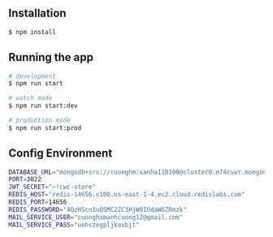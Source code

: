 ## Installation

```bash
$ npm install
```

## Running the app

```bash
# development
$ npm run start

# watch mode
$ npm run start:dev

# production mode
$ npm run start:prod
```

## Config Environment

```bash
DATABASE_URL="mongodb+srv://cuonghm:vanha110100@cluster0.e74cvwr.mongodb.net/cwc-store?retryWrites=true&w=majority"
PORT=3022
JWT_SECRET="~!cwc-store"
REDIS_HOST="redis-14656.c100.us-east-1-4.ec2.cloud.redislabs.com"
REDIS_PORT=14656
REDIS_PASSWORD="4OzHScn1uQ5MC2ZC3HjW0IUdaW6ZRmzk"
MAIL_SERVICE_USER="cuonghamanhcuong12@gmail.com"
MAIL_SERVICE_PASS="uohszegpljkaxbjt"
```
